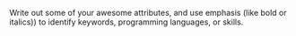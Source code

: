Write out some of your awesome attributes, and use emphasis (like bold or italics)) to identify keywords, programming languages, or skills. 
